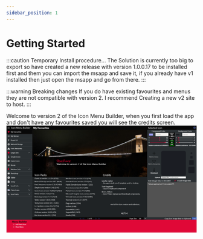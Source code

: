```yaml
---
sidebar_position: 1
---
```


# Getting Started

:::caution Temporary Install procedure...
The Solution is currently too big to export so have created a new release with version 1.0.0.17 to be installed first and them you can import the msapp and save it, if you already have v1 installed then just open the msapp and go from there.
:::

:::warning Breaking changes
If you do have existing favourites and menus they are not compatible with version 2. I recommend Creating a new v2 site to host.
:::

Welcome to version 2 of the Icon Menu Builder, when you first load the app and don't have any favourites saved you will see the credits screen.
![Home](../static/img/home-screen.png)